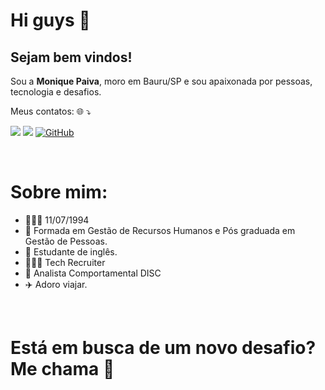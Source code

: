 # Hi guys 🤖

## Sejam bem vindos!
<p align="left">
 Sou a <b>Monique Paiva</b>, moro em Bauru/SP e sou apaixonada por pessoas, tecnologia e desafios.

</p>
<p align="left"> Meus contatos: 🌐 ⤵ </p>

<a href="mailto:paivamooh@gmail.com" alt="Gmail"><img src="https://img.shields.io/badge/-Gmail-FF0000?style=flat-square&labelColor=FF0000&logo=gmail&logoColor=white&link=mailto:paivamooh@gmail.com" /></a>
<a href="https://www.linkedin.com/in/moniquepaiva/" alt="Linkedin"><img src="https://img.shields.io/badge/-Linkedin-0e76a8?style=flat-square&logo=Linkedin&logoColor=white&link=https://www.linkedin.com/in/moniquepaiva/" /></a>
[![GitHub](https://img.shields.io/badge/Github-100000?style=flat-square&logo=github&logoColor=white)](https://github.com/MoniquePaiva)

<br>

# Sobre mim:

- 💁🏻‍♀️ 11/07/1994
- 🏫 Formada em Gestão de Recursos Humanos e Pós graduada em Gestão de Pessoas.
- 💬 Estudante de inglês.
- 👩🏻‍💻 Tech Recruiter
- 🔎 Analista Comportamental DISC
- ✈️ Adoro viajar.


 
<br>

# Está em busca de um novo desafio? Me chama 🚀

